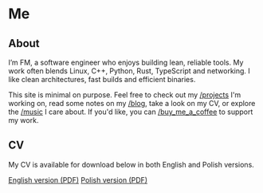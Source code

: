 # Me

## About

I’m FM, a software engineer who enjoys building lean, reliable tools.
My work often blends Linux, C++, Python, Rust, TypeScript and networking.
I like clean architectures, fast builds and efficient binaries.

This site is minimal on purpose. Feel free to check out my [/projects](/projects)
I'm working on, read some notes on my [/blog](/blog), take a look on my CV, or
explore the [/music](/music) I care about. If you'd like, you can
[/buy_me_a_coffee](https://www.buymeacoffee.com/fmmaciej) to support my work.

## CV

My CV is available for download below in both English and Polish versions.

[English version (PDF)](https://raw.githubusercontent.com/fmmaciej/fmmaciej-cv/main/build/cv-en.pdf)
[Polish version (PDF)](https://raw.githubusercontent.com/fmmaciej/fmmaciej-cv/main/build/cv-pl.pdf)
